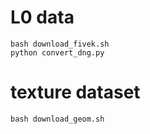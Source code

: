# L0 data
```
bash download_fivek.sh
python convert_dng.py
```
# texture dataset
```
bash download_geom.sh
```
